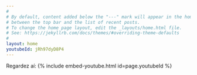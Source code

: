 ```yaml
---
#
# By default, content added below the "---" mark will appear in the home page
# between the top bar and the list of recent posts.
# To change the home page layout, edit the _layouts/home.html file.
# See: https://jekyllrb.com/docs/themes/#overriding-theme-defaults
#
layout: home
youtubeId: jRh97dyD8P4
---
```


Regardez aí:
{% include embed-youtube.html id=page.youtubeId %}